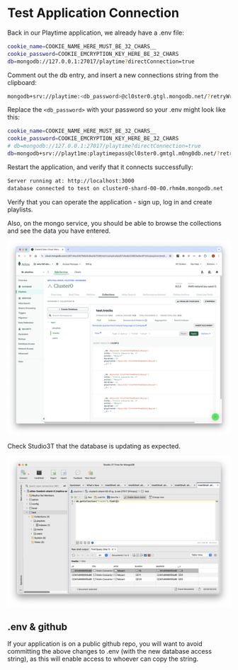 # Test Application Connection

Back in our Playtime application, we already have a .env file:

```bash
cookie_name=COOKIE_NAME_HERE_MUST_BE_32_CHARS__
cookie_password=COOKIE_EMCRYPTION_KEY_HERE_BE_32_CHARS
db=mongodb://127.0.0.1:27017/playtime?directConnection=true
```

Comment out the db entry, and insert a new connections string from the clipboard:

~~~bash
mongodb+srv://playtime:<db_password>@cl0ster0.gtgl.mongodb.net/?retryWrites=true&w=majority&appName=Cluster0
~~~

Replace the `<db_password>` with your password so your .env might look like this:

~~~bash
cookie_name=COOKIE_NAME_HERE_MUST_BE_32_CHARS__
cookie_password=COOKIE_EMCRYPTION_KEY_HERE_BE_32_CHARS
# db=mongodb://127.0.0.1:27017/playtime?directConnection=true
db=mongodb+srv://playt1me:playtimepass@cl0ster0.gmtgl.m0ng0db.net/?retryWrites=true&w=majority&appName=Cluster0
~~~

Restart the application, and verify that it connects successfully:

```bash
Server running at: http://localhost:3000
database connected to test on cluster0-shard-00-00.rhm4m.mongodb.net
```

Verify that you can operate the application - sign up, log in and create playlists.

Also, on the mongo service, you should be able to browse the collections and see the data you have entered.

![](img/63.png)

Check Studio3T that the database is updating as expected.

![](img/64.png)

## .env & github

If your application is on a public github repo, you will want to avoid committing the above changes to .env (with the new database access string), as this will enable access to whoever can copy the string.
